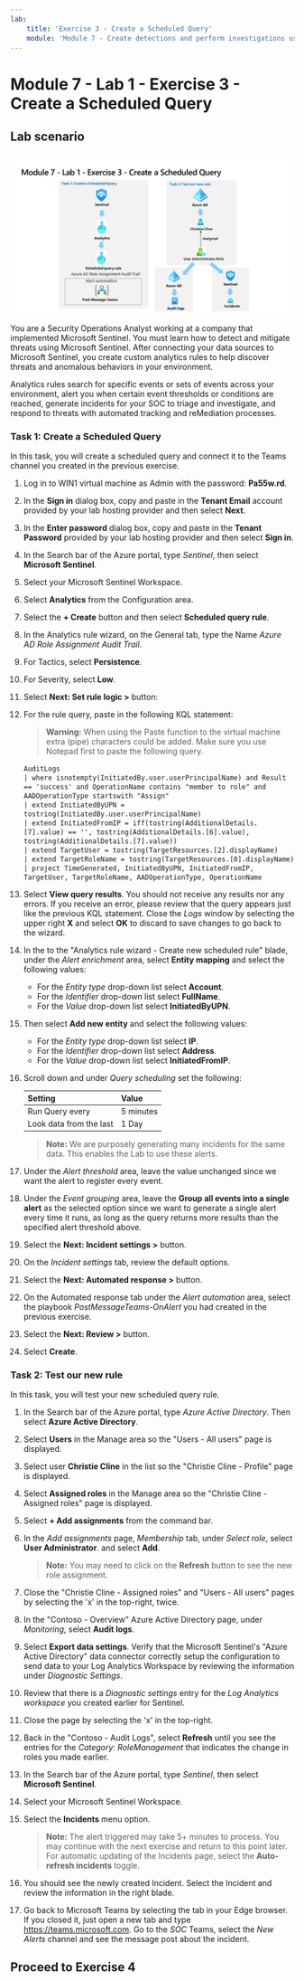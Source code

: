 ```yaml
---
lab:
    title: 'Exercise 3 - Create a Scheduled Query'
    module: 'Module 7 - Create detections and perform investigations using Microsoft Sentinel'
---
```


# Module 7 - Lab 1 - Exercise 3 - Create a Scheduled Query

## Lab scenario

![Lab overview.](../Media/SC-200-Lab_Diagrams_Mod7_L1_Ex3.png)

You are a Security Operations Analyst working at a company that implemented Microsoft Sentinel. You must learn how to detect and mitigate threats using Microsoft Sentinel. After connecting your data sources to Microsoft Sentinel, you create custom analytics rules to help discover threats and anomalous behaviors in your environment.

Analytics rules search for specific events or sets of events across your environment, alert you when certain event thresholds or conditions are reached, generate incidents for your SOC to triage and investigate, and respond to threats with automated tracking and reMediation processes.


### Task 1: Create a Scheduled Query

In this task, you will create a scheduled query and connect it to the Teams channel you created in the previous exercise.

1. Log in to WIN1 virtual machine as Admin with the password: **Pa55w.rd**.  

1. In the **Sign in** dialog box, copy and paste in the **Tenant Email** account provided by your lab hosting provider and then select **Next**.

1. In the **Enter password** dialog box, copy and paste in the **Tenant Password** provided by your lab hosting provider and then select **Sign in**.

1. In the Search bar of the Azure portal, type *Sentinel*, then select **Microsoft Sentinel**.

1. Select your Microsoft Sentinel Workspace.

1. Select **Analytics** from the Configuration area.

1. Select the **+ Create** button and then select **Scheduled query rule**.

1. In the Analytics rule wizard, on the General tab, type the Name *Azure AD Role Assignment Audit Trail*.

1. For Tactics, select **Persistence**.

1. For Severity, select **Low**.

1. Select **Next: Set rule logic >** button:

1. For the rule query, paste in the following KQL statement:

    >**Warning:** When using the Paste function to the virtual machine extra (pipe) characters could be added. Make sure you use Notepad first to paste the following query.

    ```KQL
    AuditLogs  
    | where isnotempty(InitiatedBy.user.userPrincipalName) and Result == 'success' and OperationName contains "member to role" and AADOperationType startswith "Assign"
    | extend InitiatedByUPN = tostring(InitiatedBy.user.userPrincipalName)
    | extend InitiatedFromIP = iff(tostring(AdditionalDetails.[7].value) == '', tostring(AdditionalDetails.[6].value), tostring(AdditionalDetails.[7].value))
    | extend TargetUser = tostring(TargetResources.[2].displayName)
    | extend TargetRoleName = tostring(TargetResources.[0].displayName)
    | project TimeGenerated, InitiatedByUPN, InitiatedFromIP, TargetUser, TargetRoleName, AADOperationType, OperationName
    ```

1. Select **View query results**. You should not receive any results nor any errors. If you receive an error, please review that the query appears just like the previous KQL statement. Close the *Logs* window by selecting the upper right **X** and select **OK** to discard to save changes to go back to the wizard.

1. In the to the "Analytics rule wizard - Create new scheduled rule" blade, under the *Alert enrichment* area, select **Entity mapping** and select the following values: 

    - For the *Entity type* drop-down list select **Account**.
    - For the *Identifier* drop-down list select **FullName**.
    - For the *Value* drop-down list select **InitiatedByUPN**.

1. Then select **Add new entity** and select the following values:

    - For the *Entity type* drop-down list select **IP**.
    - For the *Identifier* drop-down list select **Address**.
    - For the *Value* drop-down list select **InitiatedFromIP**.

1. Scroll down and under *Query scheduling* set the following:

    |Setting|Value|
    |---|---|
    |Run Query every|5 minutes|
    |Look data from the last|1 Day|

    >**Note:** We are purposely generating many incidents for the same data. This enables the Lab to use these alerts.

1. Under the *Alert threshold* area, leave the value unchanged since we want the alert to register every event.

1. Under the *Event grouping* area, leave the **Group all events into a single alert** as the selected option since we want to generate a single alert every time it runs, as long as the query returns more results than the specified alert threshold above.

1. Select the **Next: Incident settings >** button. 

1. On the *Incident settings* tab, review the default options.

1. Select the **Next: Automated response >** button.

1. On the Automated response tab under the *Alert automation* area, select the playbook *PostMessageTeams-OnAlert* you had created in the previous exercise.

1. Select the **Next: Review >** button.
  
1. Select **Create**.


### Task 2: Test our new rule

In this task, you will test your new scheduled query rule.

1. In the Search bar of the Azure portal, type *Azure Active Directory*. Then select **Azure Active Directory**.

1. Select **Users** in the Manage area so the "Users - All users" page is displayed.

1. Select user **Christie Cline** in the list so the "Christie Cline - Profile" page is displayed.

1. Select **Assigned roles** in the Manage area so the "Christie Cline - Assigned roles" page is displayed.

1. Select **+ Add assignments** from the command bar.

1. In the *Add assignments* page, *Membership* tab, under *Select role*, select **User Administrator**. and select **Add**.

    >**Note:** You may need to click on the **Refresh** button to see the new role assignment. 

1. Close the "Christie Cline - Assigned roles" and "Users - All users" pages by selecting the 'x' in the top-right, twice.

1. In the "Contoso - Overview" Azure Active Directory page, under *Monitoring*, select **Audit logs**.

1. Select **Export data settings**. Verify that the Microsoft Sentinel's "Azure Active Directory" data connector correctly setup the configuration to send data to your Log Analytics Workspace by reviewing the information under *Diagnostic Settings*.

1. Review that there is a *Diagnostic settings* entry for the *Log Analytics workspace* you created earlier for Sentinel.

1. Close the page by selecting the 'x' in the top-right.

1. Back in the "Contoso - Audit Logs", select **Refresh** until you see the entries for the *Category: RoleManagement* that indicates the change in roles you made earlier.

1. In the Search bar of the Azure portal, type *Sentinel*, then select **Microsoft Sentinel**.

1. Select your Microsoft Sentinel Workspace.

1. Select the **Incidents** menu option.

    >**Note:** The alert triggered may take 5+ minutes to process. You may continue with the next exercise and return to this point later. For automatic updating of the Incidents page, select the **Auto-refresh incidents** toggle.

1. You should see the newly created Incident. Select the Incident and review the information in the right blade.

1. Go back to Microsoft Teams by selecting the tab in your Edge browser. If you closed it, just open a new tab and type https://teams.microsoft.com. Go to the *SOC* Teams, select the *New Alerts* channel and see the message post about the incident.

## Proceed to Exercise 4

